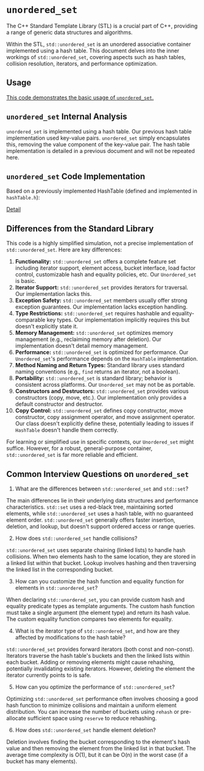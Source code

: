 # `unordered_set`

The C++ Standard Template Library (STL) is a crucial part of C++, providing a range of generic data structures and algorithms.

Within the STL, `std::unordered_set` is an unordered associative container implemented using a hash table. This document delves into the inner workings of `std::unordered_set`, covering aspects such as hash tables, collision resolution, iterators, and performance optimization.

## Usage

[This code demonstrates the basic usage of `unordered_set`.](usage.cpp)


## `unordered_set` Internal Analysis

`unordered_set` is implemented using a hash table.  Our previous hash table implementation used key-value pairs.  `unordered_set` simply encapsulates this, removing the value component of the key-value pair.  The hash table implementation is detailed in a previous document and will not be repeated here.


## `unordered_set` Code Implementation

Based on a previously implemented HashTable (defined and implemented in `hashTable.h`):

[Detail](Implementation.md)


## Differences from the Standard Library

This code is a highly simplified simulation, not a precise implementation of `std::unordered_set`.  Here are key differences:

1. **Functionality:** `std::unordered_set` offers a complete feature set including iterator support, element access, bucket interface, load factor control, customizable hash and equality policies, etc.  Our `Unordered_set` is basic.
2. **Iterator Support:** `std::unordered_set` provides iterators for traversal.  Our implementation lacks this.
3. **Exception Safety:** `std::unordered_set` members usually offer strong exception guarantees.  Our implementation lacks exception handling.
4. **Type Restrictions:** `std::unordered_set` requires hashable and equality-comparable key types.  Our implementation implicitly requires this but doesn't explicitly state it.
5. **Memory Management:** `std::unordered_set` optimizes memory management (e.g., reclaiming memory after deletion). Our implementation doesn't detail memory management.
6. **Performance:** `std::unordered_set` is optimized for performance. Our `Unordered_set`'s performance depends on the `HashTable` implementation.
7. **Method Naming and Return Types:** Standard library uses standard naming conventions (e.g., `find` returns an iterator, not a boolean).
8. **Portability:** `std::unordered_set` is standard library; behavior is consistent across platforms. Our `Unordered_set` may not be as portable.
9. **Constructors and Destructors:** `std::unordered_set` provides various constructors (copy, move, etc.). Our implementation only provides a default constructor and destructor.
10. **Copy Control:** `std::unordered_set` defines copy constructor, move constructor, copy assignment operator, and move assignment operator.  Our class doesn't explicitly define these, potentially leading to issues if `HashTable` doesn't handle them correctly.


For learning or simplified use in specific contexts, our `Unordered_set` might suffice. However, for a robust, general-purpose container, `std::unordered_set` is far more reliable and efficient.


## Common Interview Questions on `unordered_set`

1. What are the differences between `std::unordered_set` and `std::set`?

The main differences lie in their underlying data structures and performance characteristics. `std::set` uses a red-black tree, maintaining sorted elements, while `std::unordered_set` uses a hash table, with no guaranteed element order.  `std::unordered_set` generally offers faster insertion, deletion, and lookup, but doesn't support ordered access or range queries.

2. How does `std::unordered_set` handle collisions?

`std::unordered_set` uses separate chaining (linked lists) to handle hash collisions. When two elements hash to the same location, they are stored in a linked list within that bucket.  Lookup involves hashing and then traversing the linked list in the corresponding bucket.

3. How can you customize the hash function and equality function for elements in `std::unordered_set`?

When declaring `std::unordered_set`, you can provide custom hash and equality predicate types as template arguments. The custom hash function must take a single argument (the element type) and return its hash value. The custom equality function compares two elements for equality.

4. What is the iterator type of `std::unordered_set`, and how are they affected by modifications to the hash table?

`std::unordered_set` provides forward iterators (both const and non-const). Iterators traverse the hash table's buckets and then the linked lists within each bucket. Adding or removing elements might cause rehashing, potentially invalidating existing iterators. However, deleting the element the iterator currently points to is safe.

5. How can you optimize the performance of `std::unordered_set`?

Optimizing `std::unordered_set` performance often involves choosing a good hash function to minimize collisions and maintain a uniform element distribution. You can increase the number of buckets using `rehash` or pre-allocate sufficient space using `reserve` to reduce rehashing.

6. How does `std::unordered_set` handle element deletion?

Deletion involves finding the bucket corresponding to the element's hash value and then removing the element from the linked list in that bucket.  The average time complexity is O(1), but it can be O(n) in the worst case (if a bucket has many elements).